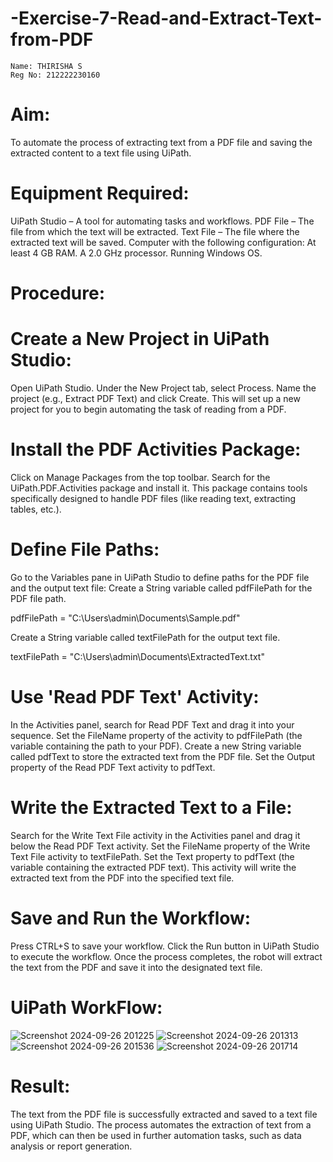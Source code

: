 # -Exercise-7-Read-and-Extract-Text-from-PDF
```
Name: THIRISHA S
Reg No: 212222230160
```
# Aim:
To automate the process of extracting text from a PDF file and saving the extracted content to a text file using UiPath.

# Equipment Required:
UiPath Studio – A tool for automating tasks and workflows.
PDF File – The file from which the text will be extracted.
Text File – The file where the extracted text will be saved.
Computer with the following configuration:
At least 4 GB RAM.
A 2.0 GHz processor.
Running Windows OS.

# Procedure:
# Create a New Project in UiPath Studio:
Open UiPath Studio.
Under the New Project tab, select Process.
Name the project (e.g., Extract PDF Text) and click Create.
This will set up a new project for you to begin automating the task of reading from a PDF.

# Install the PDF Activities Package:
Click on Manage Packages from the top toolbar.
Search for the UiPath.PDF.Activities package and install it.
This package contains tools specifically designed to handle PDF files (like reading text, extracting tables, etc.).

# Define File Paths:
Go to the Variables pane in UiPath Studio to define paths for the PDF file and the output text file:
Create a String variable called pdfFilePath for the PDF file path.

pdfFilePath = "C:\Users\admin\Documents\Sample.pdf"

Create a String variable called textFilePath for the output text file.

textFilePath = "C:\Users\admin\Documents\ExtractedText.txt"

# Use 'Read PDF Text' Activity:
In the Activities panel, search for Read PDF Text and drag it into your sequence.
Set the FileName property of the activity to pdfFilePath (the variable containing the path to your PDF).
Create a new String variable called pdfText to store the extracted text from the PDF file.
Set the Output property of the Read PDF Text activity to pdfText.

# Write the Extracted Text to a File:
Search for the Write Text File activity in the Activities panel and drag it below the Read PDF Text activity.
Set the FileName property of the Write Text File activity to textFilePath.
Set the Text property to pdfText (the variable containing the extracted PDF text).
This activity will write the extracted text from the PDF into the specified text file.

# Save and Run the Workflow:
Press CTRL+S to save your workflow.
Click the Run button in UiPath Studio to execute the workflow.
Once the process completes, the robot will extract the text from the PDF and save it into the designated text file.
# UiPath WorkFlow:
![Screenshot 2024-09-26 201225](https://github.com/user-attachments/assets/f5fbead1-5ef9-465b-828c-8dce1a2ed1fe)
![Screenshot 2024-09-26 201313](https://github.com/user-attachments/assets/d8dcc9e2-adb6-42e1-9eef-68199e3cd534)
![Screenshot 2024-09-26 201536](https://github.com/user-attachments/assets/cc81ace9-e7f5-422f-b638-1acba75a1156)
![Screenshot 2024-09-26 201714](https://github.com/user-attachments/assets/2716f3fa-1021-4c96-9427-dd59e4b310ef)

# Result:
The text from the PDF file is successfully extracted and saved to a text file using UiPath Studio. The process automates the extraction of text from a PDF, which can then be used in further automation tasks, such as data analysis or report generation.

